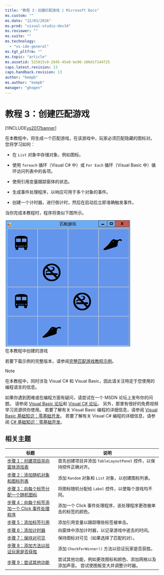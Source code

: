 ```yaml
---
title: "教程 3：创建匹配游戏 | Microsoft Docs"
ms.custom: ""
ms.date: "12/03/2016"
ms.prod: "visual-studio-dev14"
ms.reviewer: ""
ms.suite: ""
ms.technology: 
  - "vs-ide-general"
ms.tgt_pltfrm: ""
ms.topic: "article"
ms.assetid: 525815c8-2845-45e8-be96-100d1f144725
caps.latest.revision: 13
caps.handback.revision: 13
author: "kempb"
ms.author: "kempb"
manager: "ghogen"
---
```

# 教程 3：创建匹配游戏
[!INCLUDE[vs2017banner](../code-quality/includes/vs2017banner.md)]

在本教程中，将生成一个匹配游戏，在该游戏中，玩家必须匹配隐藏的图标对。  您将学习如何：  
  
-   在 `List` 对象中存储对象，例如图标。  
  
-   使用 `foreach` 循环（Visual C\# 中）或 `For Each` 循环（Visual Basic 中）循环访问列表中的各项。  
  
-   使用引用变量跟踪窗体的状态。  
  
-   生成事件处理程序，以响应可用于多个对象的事件。  
  
-   创建一个计时器，进行倒计时，然后在启动后立即准确触发事件。  
  
 当你完成本教程时，程序将类似下图所示。  
  
 ![在本教程中创建的游戏](../ide/media/express_finishedgame.png "Express\_FinishedGame")  
在本教程中创建的游戏  
  
 若要下载示例的完整版本，请参阅[完整匹配游戏教程示例](http://code.msdn.microsoft.com/Complete-Matching-Game-4cffddba)。  
  
> [!NOTE]
>  在本教程中，同时涉及 Visual C\# 和 Visual Basic，因此请关注特定于您使用的编程语言的信息。  
  
 如果你遇到困难或在编程方面有疑问，请尝试在一个 MSDN 论坛上发布你的问题。  请参阅 [Visual Basic 论坛](http://social.msdn.microsoft.com/Forums/home?forum=vbgeneral)和 [Visual C\# 论坛](http://social.msdn.microsoft.com/Forums/home?forum=csharpgeneral)。  另外，那里有很好的免费视频学习资源供你使用。  若要了解有关 Visual Basic 编程的详细信息，请参阅 [Visual Basic 基础知识：零基础开发](http://channel9.msdn.com/Series/Visual-Basic-Development-for-Absolute-Beginners)。  若要了解有关 Visual C\# 编程的详细信息，请参阅 [C\# 基础知识：零基础开发](http://channel9.msdn.com/Series/C-Sharp-Fundamentals-Development-for-Absolute-Beginners)。  
  
## 相关主题  
  
|标题|说明|  
|--------|--------|  
|[步骤 1：创建项目并向窗体添加表](../ide/step-1-create-a-project-and-add-a-table-to-your-form.md)|首先创建项目并添加 `TableLayoutPanel` 控件，以保持控件正确对齐。|  
|[步骤 2：添加随机对象和图标列表](../ide/step-2-add-a-random-object-and-a-list-of-icons.md)|添加 `Random` 对象和 `List` 对象，以创建图标列表。|  
|[步骤 3：向每个标签分配一个随机图标](../Topic/Step%203:%20Assign%20a%20Random%20Icon%20to%20Each%20Label.md)|将图标随机分配给 `Label` 控件，以使每个游戏均不同。|  
|[步骤 4：向每个标签添加一个 Click 事件处理程序](../Topic/Step%204:%20Add%20a%20Click%20Event%20Handler%20to%20Each%20Label.md)|添加一个 Click 事件处理程序，该处理程序更改被单击的标签的颜色。|  
|[步骤 5：添加标签引用](../ide/step-5-add-label-references.md)|添加引用变量以跟踪哪些标签被单击。|  
|[步骤 6：添加计时器](../Topic/Step%206:%20Add%20a%20Timer.md)|向窗体中添加计时器，以记录游戏中逝去的时间。|  
|[步骤 7：保持对可见](../Topic/Step%207:%20Keep%20Pairs%20Visible.md)|保持图标对可见（如果选择了匹配的对）。|  
|[步骤 8：添加方法以验证玩家是否获胜](../ide/step-8-add-a-method-to-verify-whether-the-player-won.md)|添加 `CheckForWinner()` 方法以验证玩家是否获胜。|  
|[步骤 9：尝试其他功能](../ide/step-9-try-other-features.md)|尝试其他功能，例如更改图标和颜色、添加网格以及添加声音。  尝试使图板变大并调整计时器。|